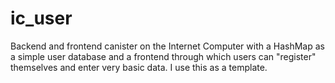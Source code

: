 # ic_user

Backend and frontend canister on the Internet Computer with a HashMap as a simple user database and a frontend through which users can "register" themselves and enter very basic data. I use this as a template.